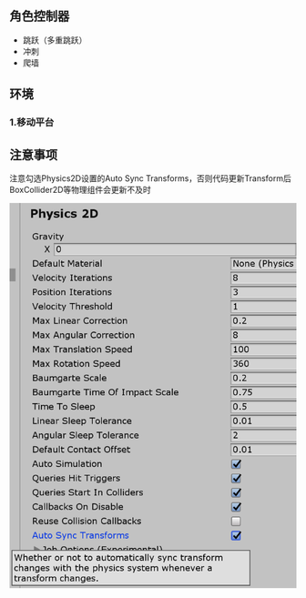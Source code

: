 

## 角色控制器

* 跳跃（多重跳跃）
* 冲刺
* 爬墙

## 环境

### 1.移动平台



## 注意事项

注意勾选Physics2D设置的Auto Sync Transforms，否则代码更新Transform后BoxCollider2D等物理组件会更新不及时

![](./Images/Physics2D设置注意.bmp)